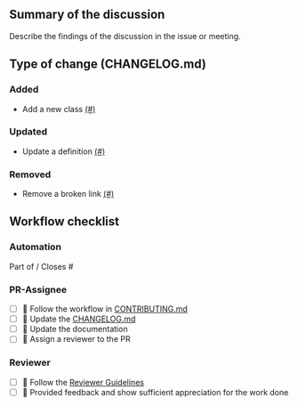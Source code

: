 ## Summary of the discussion

Describe the findings of the discussion in the issue or meeting.

## Type of change (CHANGELOG.md)

### Added
- Add a new class [(#)](https://github.com/rl-institut/super-repo/pull/)

### Updated
- Update a definition [(#)](https://github.com/rl-institut/super-repo/pull/)

### Removed
- Remove a broken link [(#)](https://github.com/rl-institut/super-repo/pull/)


## Workflow checklist

### Automation
Part of / Closes #

### PR-Assignee
- [ ] 🐙 Follow the workflow in [CONTRIBUTING.md](https://github.com/rl-institut/super-repo/blob/develop/CONTRIBUTING.md)
- [ ] 📝 Update the [CHANGELOG.md](https://github.com/rl-institut/super-repo/blob/develop/CHANGELOG.md)
- [ ] 📙 Update the documentation
- [ ] 🐙 Assign a reviewer to the PR

### Reviewer
- [ ] 🐙 Follow the [Reviewer Guidelines](https://github.com/rl-institut/super-repo/blob/develop/CONTRIBUTING.md#40-let-someone-else-review-your-pr)
- [ ] 🐙 Provided feedback and show sufficient appreciation for the work done
